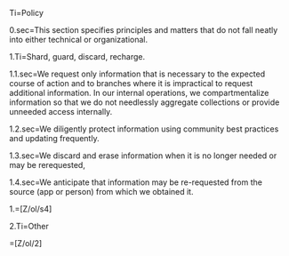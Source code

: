 Ti=Policy

0.sec=This section specifies principles and matters that do not fall neatly into either technical or organizational.  

1.Ti=Shard, guard, discard, recharge.
 
1.1.sec=We request only information that is necessary to the expected course of action and to branches where it is impractical to request additional information.  In our internal operations, we compartmentalize information so that we do not needlessly aggregate collections or provide unneeded access internally. 

1.2.sec=We diligently protect information using community best practices and updating frequently. 

1.3.sec=We discard and erase information when it is no longer needed or may be rerequested,

1.4.sec=We anticipate that information may be re-requested from the source  (app or person) from which we obtained it.

1.=[Z/ol/s4]

2.Ti=Other

=[Z/ol/2]